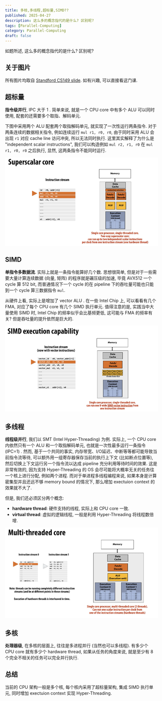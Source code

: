 ```yaml
---
title: 多核,多线程,超标量,SIMD??
published: 2025-04-27 
description: 这么多的概念指代的是什么? 区别呢?
tags: [Parallel-Computing]
category: Parallel-Computing
draft: false
---
```


如题所述, 这么多的概念指代的是什么? 区别呢?

<!--more-->

## 关于图片

所有图片均取自 [Standford CS149 slide](https://gfxcourses.stanford.edu/cs149/fall21).
如有兴趣, 可以直接看这门课.

## 超标量

**指令级并行**, IPC 大于 1 . 简单来说, 
就是一个 CPU core 中有多个 ALU 可以同时使用, 配套的还需要多个取指、解码单元.

下图中采用两个 ALU 配套两个取指解码单元, 就实现了一次性运行两条指令.
对于两条连续的数据相关指令, 例如连续运行 `mul r1, r0, r0`, 
由于同时采用 ALU 会出现 `r1` 对应 cache line 访问冲突, 所以无法同时执行.
这里其实解释了为什么是 "independent scalar instructions", 我们可以构造例如 `mul r2, r1, r0` 在 `mul r1, r0, r0`
之后执行, 显然, 这两条指令不能同时运行.

![SuperScalar](./Superscalar.png)

## SIMD

**单指令多数据流**. 实际上就是一条指令能算好几个数.
思想很简单, 但是对于一些需要大量计算连续数据 (向量, 矩阵) 的程序就是碾压级的加速,
毕竟 AVX512 一个 cycle 算 512 bit, 而普通情况下一个 cycle 的在 pipeline 下的吞吐量可能也只能到一个 cycle 算三数据指令 `mul`.

从硬件上看, 实际上是增加了 vector ALU . 在一些 Intel Chip 上, 可以看看有几个 FMA, 
对应了每个 CPU core 有几个 SIMD 执行单元. 值得注意的是, 实践当中大量使用 SIMD 时, Intel Chip 的频率似乎会比基频更低,
这可能与 FMA 的频率有关? 但是吞吐量的提升依然是巨大的.

![SIMD](./simd.png)

## 多线程

**线程级并行**, 我们以 SMT (Intel Hyper-Threading) 为例.
实际上, 一个 CPU core 内依然只有一个 ALU 和一个取指解码单元, 
也就是一次性最多运行一条指令 (IPC=1) . 然而, 基于一个共同的事实, 
内存带宽、I/O延迟、中断等等都可能导致当前指令流等待, 可以额外用一组寄存器保存当前的执行上下文 (比如断点位置等),
然后切换上下文运行另一个指令流以达成 pipeline 充分利用等待时间的效果.
这是非常有效的, 因为支持 Hyper-Threading 的 OS 会尽可能将大概率无关的任务往一个核上进行分配,
例如两个进程. 而对于单进程多线程编程来说, 如果本身是计算密集型并且还远不够 memory bound 的情况下,
那么增加 exectuion context 的效果就不大了.

但是, 我们还必须区分两个概念: 
- **hardware thread**: 硬件支持的线程, 实际上和 CPU core 一致.
- **virtual thread**: 虚拟的逻辑线程, 一般是利用 Hyper-Threading 将线程数倍增.

![Multi-Threading](./multi-thread.png)

## 多核

**处理器级**, 在多核的层面上, 往往是多进程并行 (当然也可以多线程).
有多少个 CPU core 就有多少个 hardware thread, 如果从任务的角度来说, 就是至少有 8 个完全不相关的任务可以完全并行执行.

## 总结

当前的 CPU 架构一般是多个核, 每个核内采用了超标量架构, 集成 SIMD 执行单元, 同时增加 exectuion context 实现 Hyper-Threading.
